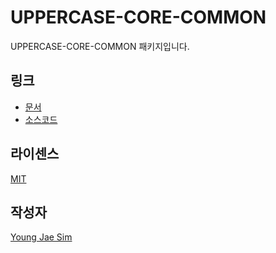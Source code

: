 # UPPERCASE-CORE-COMMON
UPPERCASE-CORE-COMMON 패키지입니다.

## 링크
* [문서](https://github.com/Hanul/UPPERCASE/blob/master/DOC/GUIDE/UPPERCASE-CORE-COMMON.md)
* [소스코드](https://github.com/Hanul/UPPERCASE/tree/master/SRC/UPPERCASE-CORE/COMMON)

## 라이센스
[MIT](LICENSE)

## 작성자
[Young Jae Sim](https://github.com/Hanul)
